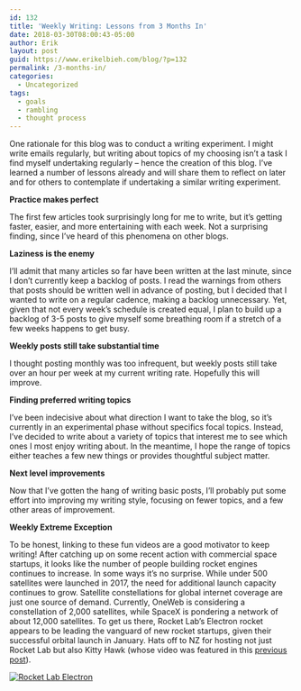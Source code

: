 ```yaml
---
id: 132
title: 'Weekly Writing: Lessons from 3 Months In'
date: 2018-03-30T08:00:43-05:00
author: Erik
layout: post
guid: https://www.erikelbieh.com/blog/?p=132
permalink: /3-months-in/
categories:
  - Uncategorized
tags:
  - goals
  - rambling
  - thought process
---
```

One rationale for this blog was to conduct a writing experiment. I might write emails regularly, but writing about topics of my choosing isn’t a task I find myself undertaking regularly &#8211; hence the creation of this blog. I’ve learned a number of lessons already and will share them to reflect on later and for others to contemplate if undertaking a similar writing experiment.

**Practice makes perfect**

The first few articles took surprisingly long for me to write, but it’s getting faster, easier, and more entertaining with each week. Not a surprising finding, since I’ve heard of this phenomena on other blogs.

<!--more-->

**Laziness is the enemy**

I’ll admit that many articles so far have been written at the last minute, since I don’t currently keep a backlog of posts. I read the warnings from others that posts should be written well in advance of posting, but I decided that I wanted to write on a regular cadence, making a backlog unnecessary. Yet, given that not every week’s schedule is created equal, I plan to build up a backlog of 3-5 posts to give myself some breathing room if a stretch of a few weeks happens to get busy.

**Weekly posts still take substantial time**

I thought posting monthly was too infrequent, but weekly posts still take over an hour per week at my current writing rate. Hopefully this will improve.

**Finding preferred writing topics**

I’ve been indecisive about what direction I want to take the blog, so it’s currently in an experimental phase without specifics focal topics. Instead, I’ve decided to write about a variety of topics that interest me to see which ones I most enjoy writing about. In the meantime, I hope the range of topics either teaches a few new things or provides thoughtful subject matter.

**Next level improvements**

Now that I’ve gotten the hang of writing basic posts, I’ll probably put some effort into improving my writing style, focusing on fewer topics, and a few other areas of improvement.

**Weekly Extreme Exception**

To be honest, linking to these fun videos are a good motivator to keep writing! After catching up on some recent action with commercial space startups, it looks like the number of people building rocket engines continues to increase. In some ways it’s no surprise. While under 500 satellites were launched in 2017, the need for additional launch capacity continues to grow. Satellite constellations for global internet coverage are just one source of demand. Currently, OneWeb is considering a constellation of 2,000 satellites, while SpaceX is pondering a network of about 12,000 satellites. To get us there, Rocket Lab’s Electron rocket appears to be leading the vanguard of new rocket startups, given their successful orbital launch in January. Hats off to NZ for hosting not just Rocket Lab but also Kitty Hawk (whose video was featured in this [previous post](https://www.erikelbieh.com/blog/4-marvels-of-modern-transport/)).

[![Rocket Lab Electron](http://img.youtube.com/vi/eg5234BOED8/0.jpg)](http://www.youtube.com/watch?time_continue=888&v=eg5234BOED8 "Still Testing Launch - 01/21/2018")
